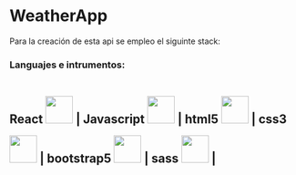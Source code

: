 # WeatherApp

Para la creación de esta api se empleo el siguinte stack:  

<h3 align="left">Languajes e intrumentos:</h3>
    <h2>
    React <img <img style='width: 3rem; height: 3rem; margin-top: 1rem' src="https://upload.wikimedia.org/wikipedia/commons/thumb/4/47/React.svg/1200px-React.svg.png"/> |
    Javascript <img style='width: 3rem; height: 3rem; margin-top: 1rem' src="https://cdn.pixabay.com/photo/2015/04/23/17/41/javascript-736400_960_720.png"/>  |
    html5 <img style='width: 3rem; height: 3rem; margin-top: 1rem' src="https://upload.wikimedia.org/wikipedia/commons/thumb/3/38/HTML5_Badge.svg/600px-HTML5_Badge.svg.png"/> |
    css3 <img <img style='width: 3rem; height: 3rem; margin-top: 1rem' src="https://cdn4.iconfinder.com/data/icons/social-media-logos-6/512/121-css3-512.png"/> |
    bootstrap5 <img <img style='width: 3rem; height: 3rem; margin-top: 1rem' src="https://upload.wikimedia.org/wikipedia/commons/thumb/b/b2/Bootstrap_logo.svg/1024px-Bootstrap_logo.svg.png"/> |
    sass <img <img style='width: 3rem; height: 3rem; margin-top: 1rem' src="https://upload.wikimedia.org/wikipedia/commons/thumb/9/96/Sass_Logo_Color.svg/1280px-Sass_Logo_Color.svg.png"/> | 

